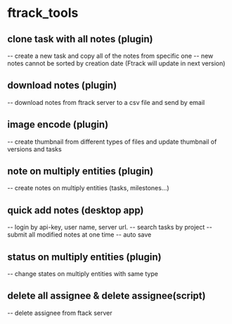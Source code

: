 # ftrack_tools 
## clone task with all notes (plugin)
-- create a new task and copy all of the notes from specific one
-- new notes cannot be sorted by creation date (Ftrack will update in next version)
## download notes (plugin)
-- download notes from ftrack server to a csv file and send by email
## image encode (plugin)
-- create thumbnail from different types of files and update thumbnail of versions and tasks
## note on multiply entities (plugin)
-- create notes on multiply entities (tasks, milestones...)
## quick add notes (desktop app)
-- login by api-key, user name, server url.
-- search tasks by project
-- submit all modified notes at one time
-- auto save
## status on multiply entities (plugin)
-- change states on multiply entities with same type
## delete all assignee & delete assignee(script)
-- delete assignee from ftack server
